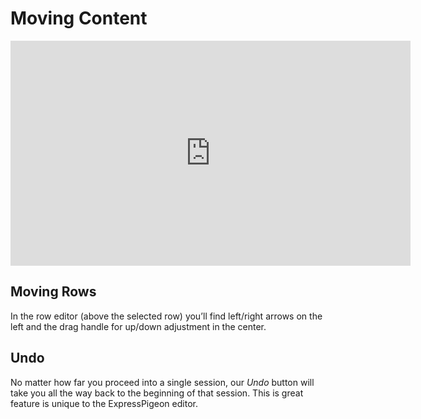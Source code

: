 # Moving Content

<iframe src="https://player.vimeo.com/video/174627145" width="640" height="360" frameborder="0" webkitallowfullscreen mozallowfullscreen allowfullscreen></iframe>

## Moving Rows

In the row editor (above the selected row) you’ll find left/right arrows on the left and the drag handle for up/down adjustment 
in the center.

## Undo

No matter how far you proceed into a single session, our _Undo_ button will take you all the way back to the beginning of that session.
This is great feature is unique to the ExpressPigeon editor.
